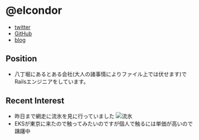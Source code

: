 @elcondor
====

- [twitter](https://twitter.com/elcondor)
- [GitHub](https://github.com/condor)
- [blog](http://blog.el-condor.net/)

Position
----

- 八丁堀にあるとある会社(大人の諸事情によりファイル上では伏せます)でRailsエンジニアをしています。

Recent Interest
----

- 昨日まで網走に流氷を見に行っていました ![流氷](https://pbs.twimg.com/media/DzqkTfxVYAAtVmD.jpg)
- EKSが東京に来たので触ってみたいのですが個人で触るには単価が高いので躊躇中
